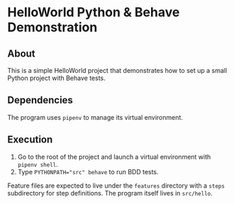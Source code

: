 # HelloWorld Python & Behave Demonstration

## About
This is a simple HelloWorld project that demonstrates how to set up a small
Python project with Behave tests.

## Dependencies
The program uses `pipenv` to manage its virtual environment.

## Execution
1. Go to the root of the project and launch a virtual environment with `pipenv shell`.
2. Type `PYTHONPATH="src" behave` to run BDD tests.

Feature files are expected to live under the `features` directory with a `steps` subdirectory for step definitions.  The program itself lives in `src/hello`.